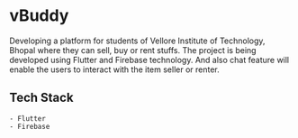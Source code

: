 # vBuddy

Developing a platform for students of Vellore Institute of Technology, Bhopal where they can sell, buy or rent stuffs. The project is being developed using Flutter and Firebase technology. And also chat feature will enable the users to interact with the item seller or renter.

## Tech Stack
    - Flutter
    - Firebase


